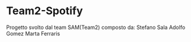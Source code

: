 # Team2-Spotify
Progetto svolto dal team SAM(Team2) composto da:
Stefano Sala
Adolfo Gomez
Marta Ferraris
